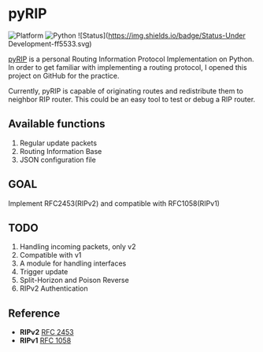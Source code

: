 # pyRIP
![Platform](https://img.shields.io/badge/Platform-Windows-lightgrey.svg) ![Python](https://img.shields.io/badge/Python-3.5.1-blue.svg) ![Status](https://img.shields.io/badge/Status-Under Development-ff5533.svg)

[pyRIP](https://github.com/hankofficer/pyRIP) is a personal Routing Information Protocol Implementation on Python. In order to get familiar with implementing a routing protocol, I opened this project on GitHub for the practice.

Currently, pyRIP is capable of originating routes and redistribute them to neighbor RIP router. This could be an easy tool to test or debug a RIP router.

## Available functions
1. Regular update packets
2. Routing Information Base
3. JSON configuration file

## GOAL
Implement RFC2453(RIPv2) and compatible with RFC1058(RIPv1)

## TODO
1. Handling incoming packets, only v2
2. Compatible with v1
3. A module for handling interfaces
4. Trigger update
5. Split-Horizon and Poison Reverse
6. RIPv2 Authentication

## Reference
* **RIPv2** [RFC 2453](http://tools.ietf.org/html/rfc2453)
* **RIPv1** [RFC 1058](http://tools.ietf.org/html/rfc1058)
